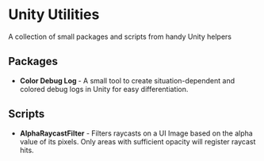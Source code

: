 # Unity Utilities
A collection of small packages and scripts from handy Unity helpers

## Packages
- <strong>Color Debug Log </strong> - A small tool to create situation-dependent and colored debug logs in Unity for easy differentiation.</li>

## Scripts
- <strong>AlphaRaycastFilter</strong> - Filters raycasts on a UI Image based on the alpha value of its pixels. Only areas with sufficient opacity will register raycast hits.
